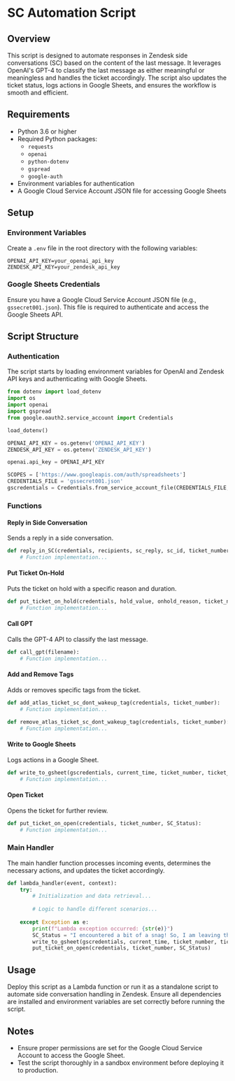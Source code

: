 # SC Automation Script

## Overview

This script is designed to automate responses in Zendesk side conversations (SC) based on the content of the last message. It leverages OpenAI's GPT-4 to classify the last message as either meaningful or meaningless and handles the ticket accordingly. The script also updates the ticket status, logs actions in Google Sheets, and ensures the workflow is smooth and efficient.

## Requirements

- Python 3.6 or higher
- Required Python packages:
  - `requests`
  - `openai`
  - `python-dotenv`
  - `gspread`
  - `google-auth`
- Environment variables for authentication
- A Google Cloud Service Account JSON file for accessing Google Sheets

## Setup

### Environment Variables

Create a `.env` file in the root directory with the following variables:

```
OPENAI_API_KEY=your_openai_api_key
ZENDESK_API_KEY=your_zendesk_api_key
```

### Google Sheets Credentials

Ensure you have a Google Cloud Service Account JSON file (e.g., `gssecret001.json`). This file is required to authenticate and access the Google Sheets API.

## Script Structure

### Authentication

The script starts by loading environment variables for OpenAI and Zendesk API keys and authenticating with Google Sheets.

```python
from dotenv import load_dotenv
import os
import openai
import gspread
from google.oauth2.service_account import Credentials

load_dotenv()

OPENAI_API_KEY = os.getenv('OPENAI_API_KEY')
ZENDESK_API_KEY = os.getenv('ZENDESK_API_KEY')

openai.api_key = OPENAI_API_KEY

SCOPES = ['https://www.googleapis.com/auth/spreadsheets']
CREDENTIALS_FILE = 'gssecret001.json'
gscredentials = Credentials.from_service_account_file(CREDENTIALS_FILE, scopes=SCOPES)
```

### Functions

#### Reply in Side Conversation

Sends a reply in a side conversation.

```python
def reply_in_SC(credentials, recipients, sc_reply, sc_id, ticket_number):
    # Function implementation...
```

#### Put Ticket On-Hold

Puts the ticket on hold with a specific reason and duration.

```python
def put_ticket_on_hold(credentials, hold_value, onhold_reason, ticket_number, SC_Status):
    # Function implementation...
```

#### Call GPT

Calls the GPT-4 API to classify the last message.

```python
def call_gpt(filename):
    # Function implementation...
```

#### Add and Remove Tags

Adds or removes specific tags from the ticket.

```python
def add_atlas_ticket_sc_dont_wakeup_tag(credentials, ticket_number):
    # Function implementation...

def remove_atlas_ticket_sc_dont_wakeup_tag(credentials, ticket_number):
    # Function implementation...
```

#### Write to Google Sheets

Logs actions in a Google Sheet.

```python
def write_to_gsheet(gscredentials, current_time, ticket_number, ticket_brand, SC_Status, global_gpt_reply):
    # Function implementation...
```

#### Open Ticket

Opens the ticket for further review.

```python
def put_ticket_on_open(credentials, ticket_number, SC_Status):
    # Function implementation...
```

### Main Handler

The main handler function processes incoming events, determines the necessary actions, and updates the ticket accordingly.

```python
def lambda_handler(event, context):
    try:
        # Initialization and data retrieval...
        
        # Logic to handle different scenarios...
        
    except Exception as e:
        print(f"Lambda exception occurred: {str(e)}")
        SC_Status = "I encountered a bit of a snag! So, I am leaving the ticket open, removing the sc_esc tag and adding the tempo_unsuspend tag for a manual review by an agent."
        write_to_gsheet(gscredentials, current_time, ticket_number, ticket_brand, SC_Status, global_gpt_reply)
        put_ticket_on_open(credentials, ticket_number, SC_Status)
```

## Usage

Deploy this script as a Lambda function or run it as a standalone script to automate side conversation handling in Zendesk. Ensure all dependencies are installed and environment variables are set correctly before running the script.

## Notes

- Ensure proper permissions are set for the Google Cloud Service Account to access the Google Sheet.
- Test the script thoroughly in a sandbox environment before deploying it to production.
